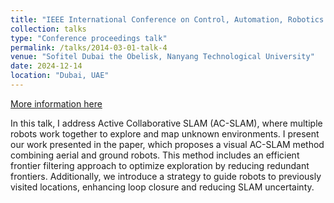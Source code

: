 ```yaml
---
title: "IEEE International Conference on Control, Automation, Robotics and Vision (ICARCV 2024) "
collection: talks
type: "Conference proceedings talk"
permalink: /talks/2014-03-01-talk-4
venue: "Sofitel Dubai the Obelisk, Nanyang Technological University"
date: 2024-12-14
location: "Dubai, UAE"
---
```

[More information here](https://icarcv2024.org/)

In this talk, I address Active Collaborative SLAM (AC-SLAM), where multiple robots work together to explore and map unknown environments. I present our work presented in the paper, which proposes a visual AC-SLAM method combining aerial and ground robots. This method includes an efficient frontier filtering approach to optimize exploration by reducing redundant frontiers. Additionally, we introduce a strategy to guide robots to previously visited locations, enhancing loop closure and reducing SLAM uncertainty.